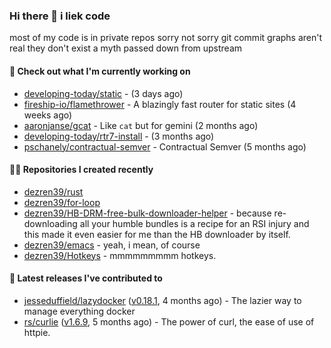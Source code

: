 ### Hi there 👋 i liek code
most of my code is in private repos sorry not sorry git commit graphs aren't real they don't exist a myth passed down from upstream

#### 👷 Check out what I'm currently working on

- [developing-today/static](https://github.com/developing-today/static) -  (3 days ago)
- [fireship-io/flamethrower](https://github.com/fireship-io/flamethrower) - A blazingly fast router for static sites (4 weeks ago)
- [aaronjanse/gcat](https://github.com/aaronjanse/gcat) - Like `cat` but for gemini (2 months ago)
- [developing-today/rtr7-install](https://github.com/developing-today/rtr7-install) -  (3 months ago)
- [pschanely/contractual-semver](https://github.com/pschanely/contractual-semver) - Contractual Semver (5 months ago)

#### 👨‍💻 Repositories I created recently

- [dezren39/rust](https://github.com/dezren39/rust)
- [dezren39/for-loop](https://github.com/dezren39/for-loop)
- [dezren39/HB-DRM-free-bulk-downloader-helper](https://github.com/dezren39/HB-DRM-free-bulk-downloader-helper) - because re-downloading all your humble bundles is a recipe for an RSI injury and this made it even easier for me than the HB downloader by itself.
- [dezren39/emacs](https://github.com/dezren39/emacs) - yeah, i mean, of course
- [dezren39/Hotkeys](https://github.com/dezren39/Hotkeys) - mmmmmmmmm hotkeys.

#### 🚀 Latest releases I've contributed to

- [jesseduffield/lazydocker](https://github.com/jesseduffield/lazydocker) ([v0.18.1](https://github.com/jesseduffield/lazydocker/releases/tag/v0.18.1), 4 months ago) - The lazier way to manage everything docker
- [rs/curlie](https://github.com/rs/curlie) ([v1.6.9](https://github.com/rs/curlie/releases/tag/v1.6.9), 5 months ago) - The power of curl, the ease of use of httpie.
